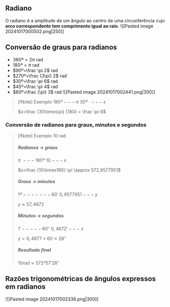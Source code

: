 ## Radiano
O radiano é a amplitude de um ângulo ao centro de uma circunferência cujo **arco correspondente tem comprimento igual ao raio**.
![[Pasted image 20241017000502.png|250]]
## Conversão de graus para radianos
- $360º=2\pi$ rad
- $180º=\pi$ rad
- $90º=\frac \pi 2$ rad
- $270º=\frac {3\pi} 2$ rad
- $30º=\frac \pi 6$ rad
- $45º=\frac \pi 4$  rad
- $60º=\frac {\pi} 3$ rad
![[Pasted image 20241017002441.png|300]]
>[!Note] Exemplo
>$180º --- \pi$
>$30º \ \ --- x$
>
>$x=\frac {30\times\pi} {180} = \frac \pi 6$
### Conversão de radianos para graus, minutos e segundos
>[!Note] Exemplo
>10 rad
>##### Radianos -> graus
>$\pi \ --- 180º$
>$10 --- x$
>
>$x=\frac {10\times180} \pi \approx 572,9577951$
>
>##### Graus -> minutos
>$1º ------- 60'$
>$0,9577951 --- y$
>
>$y\approx57,4672$
>
>##### Minutos -> segundos
>$1' ----- 60''$
>$0,4672' --- z$
>
>$z=0,4677\times60\approx28''$
>##### Resultado final
>$10 rad \approx 572º57'28''$

## Razões trigonométricas de ângulos expressos em radianos
![[Pasted image 20241017002336.png|300]]




